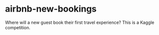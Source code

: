 # airbnb-new-bookings
Where will a new guest book their first travel experience? This is a Kaggle competition.
